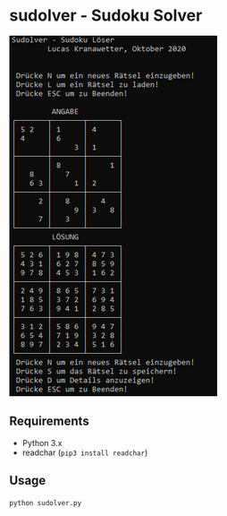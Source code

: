 # sudolver - Sudoku Solver

![logo](https://raw.githubusercontent.com/lkwt/sudolver/master/misc/sudolver.png "Sudolver")


## Requirements
* Python 3.x
* readchar (```pip3 install readchar```)
## Usage
```python sudolver.py```
